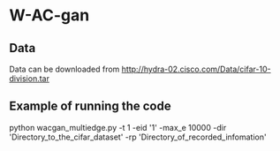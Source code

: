 # W-AC-gan
## Data
Data can be downloaded from http://hydra-02.cisco.com/Data/cifar-10-division.tar

## Example of running the code
python wacgan_multiedge.py -t 1 -eid '1' -max_e 10000 -dir 'Directory_to_the_cifar_dataset' -rp 'Directory_of_recorded_infomation'